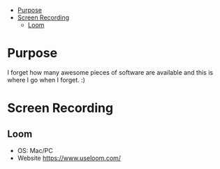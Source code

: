 <!--ts-->
   * [Purpose](#purpose)
   * [Screen Recording](#screen-recording)
      * [Loom](#loom)

<!-- Added by: jtrask, at: Thu  4 Apr 2019 13:29:14 PDT -->

<!--te-->
# Purpose
I forget how many awesome pieces of software are available and this is where I go when I forget. :)
# Screen Recording
## Loom
 * OS: Mac/PC
 * Website https://www.useloom.com/

